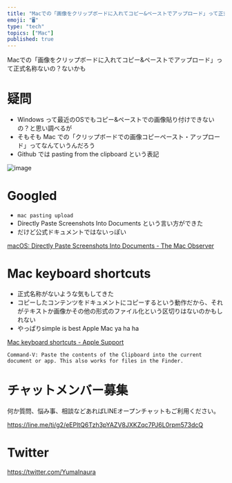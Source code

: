 ```yaml
---
title: "Macでの「画像をクリップボードに入れてコピー&ペーストでアップロード」って正式名称ないの？ないかも"
emoji: "🖥"
type: "tech"
topics: ["Mac"]
published: true
---
```


Macでの「画像をクリップボードに入れてコピー&ペーストでアップロード」って正式名称ないの？ないかも

# 疑問

- Windows って最近のOSでもコピー&ペーストでの画像貼り付けできないの？と思い調べるが
- そもそも Mac での「クリップボードでの画像コピーペースト・アップロード」ってなんていうんだろう
- Github では pasting from the clipboard という表記

![image](https://user-images.githubusercontent.com/13635059/50746079-b7c09700-1270-11e9-9ffd-722ebc01b3c6.png)

# Googled

- `mac pasting upload`
- Directly Paste Screenshots Into Documents という言い方ができた
- だけど公式ドキュメントではないっぽい

[macOS: Directly Paste Screenshots Into Documents - The Mac Observer](https://www.macobserver.com/tips/quick-tip/macos-directly-paste-screenshots-documents/)

# Mac keyboard shortcuts

- 正式名称がないような気もしてきた
- コピーしたコンテンツをドキュメントにコピーするという動作だから、それがテキストか画像かその他の形式のファイル化という区切りはないのかもしれない
- やっぱりsimple is best Apple Mac ya ha ha 

[Mac keyboard shortcuts - Apple Support](https://support.apple.com/en-us/HT201236)

```
Command-V: Paste the contents of the Clipboard into the current document or app. This also works for files in the Finder.
```









<!-- Update From Qiita API -->

# チャットメンバー募集


何か質問、悩み事、相談などあればLINEオープンチャットもご利用ください。

https://line.me/ti/g2/eEPltQ6Tzh3pYAZV8JXKZqc7PJ6L0rpm573dcQ





# Twitter


https://twitter.com/YumaInaura


<!-- Update From Qiita API -->


